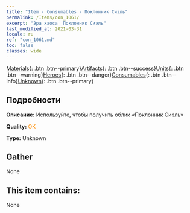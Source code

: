 ```yaml
---
title: "Item - Consumables - Поклонник Сиэль"
permalink: /Items/con_1061/
excerpt: "Эра хаоса  Поклонник Сиэль"
last_modified_at: 2021-03-31
locale: ru
ref: "con_1061.md"
toc: false
classes: wide
---
```

 [Materials](/ru/Items/){: .btn .btn--primary}[Artifacts](/ru/Items/Artifacts/){: .btn .btn--success}[Units](/ru/Items/Units/){: .btn .btn--warning}[Heroes](/ru/Items/Heroes/){: .btn .btn--danger}[Consumables](/ru/Items/Consumables/){: .btn .btn--info}[Unknown](/ru/Items/Unknown/){: .btn .btn--primary}

## Подробности
 **Описание:** Используйте, чтобы получить облик «Поклонник Сиэль»

 **Quality:** <span style="color: #FF8C00">OK</span>

 **Type:** Unknown

## Gather

  None

## This item contains:

  None

